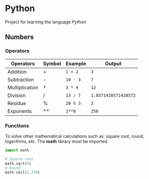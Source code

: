 # Python

Project for learning the language *Python*

## Numbers

### Operators

| Operators      | Symbol | Example  | Output               |
| -------------- | ------ | -------- | -------------------- |
| Addition       | +      | `1 + 2`  | `3`                  |
| Subtraction    | -      | `10 - 3` | `7`                  |
| Multiplication | *      | `3 * 4`  | `12`                 |
| Division       | /      | `13 / 7` | `1.8571428571428572` |
| Residue        | %      | `20 % 3` | `2`                  |
| Exponents      | \*\*   | `2**8`   | `256`                |

### Functions

To solve other mathematical calculations such as: square root, round, logarithms, etc. The **math** library must be imported.

```python
import math

# Square root
math.sqrt(9)
# Round
math.ceil(1.739)
```
